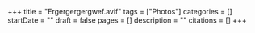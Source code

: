 +++
title = "Ergergergergwef.avif"
tags = ["Photos"]
categories = []
startDate = ""
draft = false
pages = []
description = ""
citations = []
+++

